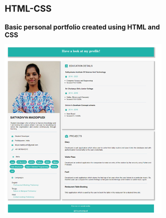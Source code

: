 # HTML-CSS

## Basic personal portfolio created using HTML and CSS

![PErsonal portfolio](https://github.com/DivyaMaddipudi/HTML-CSS/blob/master/HTML/Templates/Template1/images/MyPortfolio.png)
